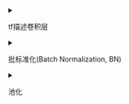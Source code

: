<details>
<summary>

tf描述卷积层

</summary>

```python

tf.keras.layers.Conv2d(
filters=卷积核个数,
kernel_size=卷积核尺寸(或者以元组形式给出高和宽),
strides=滑动步长,
padding="same"全零填充 or "valid"默认
activation='relu'or'sigmoid'or'tanh'or'softmax'...
input_shape=(高，宽，通道数)
)

#e.g.
model = tf.keras.models.Sequential(
Conv2d(6,5,padding="valid",activation='relu'),
MaxPool2D(2,2),
Conv2d(6,(3,2),padding="valid",activation='sigmoid'),
MaxPool2D(2,(2,2)),
Conv2d(filter=6,kernal_size=(3,2),padding="valid",activation='sigmoid'),
MaxPool2D(pool_size=(2,2),strides=2),

Flatten(),
Dense(10,activation='softmax')

)
```
</details>
<!-------------------->


<details>
<summary>

批标准化(Batch Normalization, BN)

</summary>

通过以下公式来让数据获得批标准化的特征图，H标志第k给卷积核

$\mu$是第k个卷积核，batch张输出特征所有像素点的均值

$\sigma$是第k个卷积核，batch张输出特征所有像素点的标准差，

$$

 H'^{k}_i = \frac{H^k_i - \mu _{batch}^k}{\sigma _{batch}^k}
$$

批标准化使特征数据落在激活函数线性区域，让激活函数丧失非线性特征，因此在引入两个可训练参数$ \gamma_{k} $和$\beta_{k}$来调整批归一化力度。如下：

---

$$X_i^k = \gamma_{k}*H_i^{'k} + \beta_{k}$$

反向传播时
$\gamma$,
$\beta$
会被一同训练

```python
#e.g.
model = tf.keras.models.Sequential(
Conv2d(6,5,padding="valid",activation='relu'),
BatchNormalization(),
Activation('relu'),
MaxPool2D(pool_size=(2,2),strides=2,padding='same'),
Dropout(0.2)
)
```
</details>


<details>
<summary>

池化

</summary>


</details>

